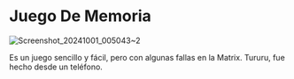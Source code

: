 # Juego De Memoria
![Screenshot_20241001_005043~2](https://github.com/user-attachments/assets/8c351d0e-7bab-4677-b743-3e2f58bb3dbb)


Es un juego sencillo y fácil, pero con algunas fallas en la Matrix. Tururu, fue hecho desde un teléfono. 


